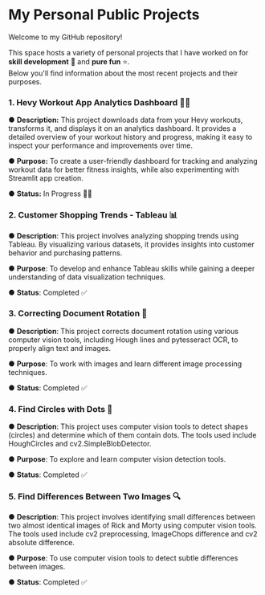# My Personal Public Projects 
Welcome to my GitHub repository! 

This space hosts a variety of personal projects that I have worked on for **skill development** 🚀 and **pure fun** ⭐.  
Below you'll find information about the most recent projects and their purposes.

### 1. Hevy Workout App Analytics Dashboard 🏋️‍♂️
● **Description:** This project downloads data from your Hevy workouts, transforms it, and displays it on an analytics dashboard. It provides a detailed overview of your workout history and progress, making it easy to inspect your performance and improvements over time.

● **Purpose:** To create a user-friendly dashboard for tracking and analyzing workout data for better fitness insights, while also experimenting with Streamlit app creation.

● **Status:** In Progress 👨‍💻

### 2. Customer Shopping Trends - Tableau 📊
● **Description**: This project involves analyzing shopping trends using Tableau. By visualizing various datasets, it provides insights into customer behavior and purchasing patterns.

● **Purpose**: To develop and enhance Tableau skills while gaining a deeper understanding of data visualization techniques.

● **Status**: Completed ✅

### 3. Correcting Document Rotation 📄
● **Description**: This project corrects document rotation using various computer vision tools, including Hough lines and pytesseract OCR, to properly align text and images.

● **Purpose**: To work with images and learn different image processing techniques.

● **Status**: Completed ✅

### 4. Find Circles with Dots 🎯
● **Description**: This project uses computer vision tools to detect shapes (circles) and determine which of them contain dots. The tools used include HoughCircles and cv2.SimpleBlobDetector.

● **Purpose**: To explore and learn computer vision detection tools.

● **Status**: Completed ✅

### 5. Find Differences Between Two Images 🔍
● **Description**: This project involves identifying small differences between two almost identical images of Rick and Morty using computer vision tools. The tools used include cv2 preprocessing, ImageChops difference and cv2 absolute difference.

● **Purpose**: To use computer vision tools to detect subtle differences between images.

● **Status**: Completed ✅
